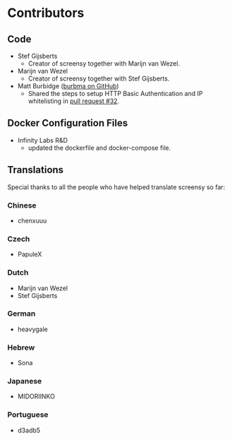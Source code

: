 # Contributors


## Code

-   Stef Gijsberts
    -   Creator of screensy together with Marijn van Wezel.
-   Marijn van Wezel
    -   Creator of screensy together with Stef Gijsberts.
-   Matt Burbidge ([burbma on GitHub](https://github.com/burbma))
    -   Shared the steps to setup HTTP Basic Authentication and IP whitelisting in
        [pull request #32].

## Docker Configuration Files

-   Infinity Labs R&D
    - updated the dockerfile and docker-compose file. 

## Translations

Special thanks to all the people who have helped translate screensy so far:

### Chinese

-   chenxuuu

### Czech

-   PapuleX

### Dutch

-   Marijn van Wezel
-   Stef Gijsberts

### German

-   heavygale

### Hebrew

-   Sona

### Japanese

-   MIDORIINKO

### Portuguese

-   d3adb5

[pull request #32]: https://github.com/screensy/screensy/pull/32
